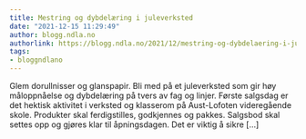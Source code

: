 ```yaml
---
title: Mestring og dybdelæring i juleverksted
date: "2021-12-15 11:29:49"
author: blogg.ndla.no
authorlink: https://blogg.ndla.no/2021/12/mestring-og-dybdelaering-i-juleverksted/
tags:
- bloggndlano
---
```

Glem dorullnisser og glanspapir. Bli med på et juleverksted som gir høy måloppnåelse og dybdelæring på tvers av fag og linjer. Første salgsdag er det hektisk aktivitet i verksted og klasserom på Aust-Lofoten videregående skole. Produkter skal ferdigstilles, godkjennes og pakkes. Salgsbod skal settes opp og gjøres klar til åpningsdagen. Det er viktig å sikre [&#8230;]